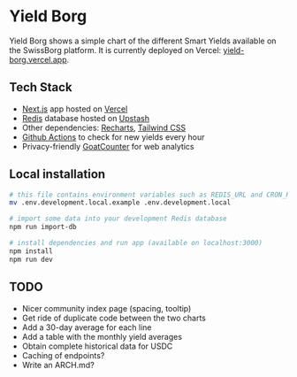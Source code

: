 # Yield Borg

Yield Borg shows a simple chart of the different Smart Yields available on the SwissBorg platform. It is currently deployed on Vercel: [yield-borg.vercel.app](https://yield-borg.vercel.app).

## Tech Stack

* [Next.js](https://nextjs.org) app hosted on [Vercel](https://vercel.com)
* [Redis](https://redis.io) database hosted on [Upstash](https://www.upstash.com)
* Other dependencies: [Recharts](https://recharts.org/), [Tailwind CSS](https://tailwindcss.com)
* [Github Actions](https://github.com/features/actions) to check for new yields every hour
* Privacy-friendly [GoatCounter](https://www.goatcounter.com) for web analytics

## Local installation

```sh
# this file contains environment variables such as REDIS_URL and CRON_KEY
mv .env.development.local.example .env.development.local

# import some data into your development Redis database
npm run import-db

# install dependencies and run app (available on localhost:3000)
npm install
npm run dev
```

## TODO

* Nicer community index page (spacing, tooltip)
* Get ride of duplicate code between the two charts
* Add a 30-day average for each line
* Add a table with the monthly yield averages
* Obtain complete historical data for USDC
* Caching of endpoints?
* Write an ARCH.md?
